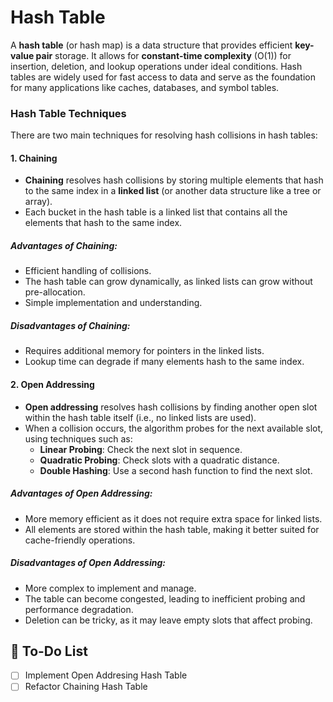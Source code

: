 # Hash Table

A **hash table** (or hash map) is a data structure that provides efficient **key-value pair** storage. It allows for **constant-time complexity** (O(1)) for insertion, deletion, and lookup operations under ideal conditions. Hash tables are widely used for fast access to data and serve as the foundation for many applications like caches, databases, and symbol tables.

### **Hash Table Techniques**

There are two main techniques for resolving hash collisions in hash tables:

#### 1. **Chaining**

- **Chaining** resolves hash collisions by storing multiple elements that hash to the same index in a **linked list** (or another data structure like a tree or array).
- Each bucket in the hash table is a linked list that contains all the elements that hash to the same index.
  
##### **Advantages of Chaining:**
- Efficient handling of collisions.
- The hash table can grow dynamically, as linked lists can grow without pre-allocation.
- Simple implementation and understanding.

##### **Disadvantages of Chaining:**
- Requires additional memory for pointers in the linked lists.
- Lookup time can degrade if many elements hash to the same index.

#### 2. **Open Addressing**

- **Open addressing** resolves hash collisions by finding another open slot within the hash table itself (i.e., no linked lists are used).
- When a collision occurs, the algorithm probes for the next available slot, using techniques such as:
  - **Linear Probing**: Check the next slot in sequence.
  - **Quadratic Probing**: Check slots with a quadratic distance.
  - **Double Hashing**: Use a second hash function to find the next slot.

##### **Advantages of Open Addressing:**
- More memory efficient as it does not require extra space for linked lists.
- All elements are stored within the hash table, making it better suited for cache-friendly operations.

##### **Disadvantages of Open Addressing:**
- More complex to implement and manage.
- The table can become congested, leading to inefficient probing and performance degradation.
- Deletion can be tricky, as it may leave empty slots that affect probing.

## 📝 To-Do List

- [ ] Implement Open Addresing Hash Table
- [ ] Refactor Chaining Hash Table

